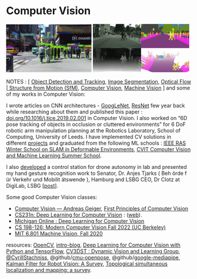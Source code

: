 # Computer Vision

<img src="./img/obj.gif" width=46%> <img src="./img/seg.gif" width=52%>

NOTES : [ [Object Detection and Tracking](./objdetect.MD), [Image Segmentation](./imgseg.MD), [Optical Flow | Structure from Motion (SfM)](./opticalflow2.MD), [Computer Vision](./cvv.MD), [Machine Vision](./mv.MD) ] and some of my works in Computer Vision:

I wrote articles on CNN architectures - [GoogLeNet](https://github.com/florist-notes/CNN-GoogLeNet), [ResNet](https://github.com/florist-notes/CNN-ResNet) few year back while researching about them and published this paper : [doi.org/10.1016/j.tice.2019.02.001](https://www.sciencedirect.com/science/article/abs/pii/S0040816618304397) in Computer Vision. I also worked on “6D pose tracking of objects in occlusion or cluttered environments” for 6 DoF robotic arm manipulation
planning at the Robotics Laboratory, School of Computing, University of Leeds. I have implemented CV solutions in different [projects](https://twitter.com/florist_notes/status/1660011459563200520) and graduated from the following ML schools : [IEEE RAS Winter School on SLAM in Deformable Environments](https://bit.ly/3DNAsOr), [CVIT Computer Vision and Machine Learning Summer School](https://bit.ly/3oXfmGT). 

I also [developed](https://twitter.com/florist_notes/status/1640584066608123905) a control station for drone autonomy in lab and presented my hand gesture recognition work to Senator, Dr. Anjes Tjarks ( Beh ̈orde f ̈ur Verkehr und Mobilit ̈atswende ), Hamburg and LSBG CEO, Dr Clotz at DigiLab, LSBG [[post](https://twitter.com/florist_notes/status/1633093993146753027)].


Some good Computer Vision classes:
+ [Computer Vision — Andreas Geiger](https://www.youtube.com/playlist?list=PL05umP7R6ij35L2MHGzis8AEHz7mg381_),  [First Principles of Computer Vision](https://www.youtube.com/@firstprinciplesofcomputerv3258/playlists)
+ [CS231n: Deep Learning for Computer Vision](https://www.youtube.com/playlist?list=PLf7L7Kg8_FNxHATtLwDceyh72QQL9pvpQ) : ([web](http://cs231n.stanford.edu/)).
+ [Michigan Online : Deep Learning for Computer Vision](https://www.youtube.com/playlist?list=PL5-TkQAfAZFbzxjBHtzdVCWE0Zbhomg7r)
+ [CS 198-126: Modern Computer Vision Fall 2022 (UC Berkeley)](https://www.youtube.com/playlist?list=PLzWRmD0Vi2KVsrCqA4VnztE4t71KnTnP5)
+ [MIT 6.801 Machine Vision, Fall 2020](https://www.youtube.com/playlist?list=PLUl4u3cNGP63pfpS1gV5P9tDxxL_e4W8O)


resources: [OpenCV](https://opencv.org/), [intro-blog](https://towardsdatascience.com/everything-you-ever-wanted-to-know-about-computer-vision-heres-a-look-why-it-s-so-awesome-e8a58dfb641e), [Deep Learning for Computer Vision with Python and TensorFlow](https://www.youtube.com/watch?v=IA3WxTTPXqQ&t=82234s), [CV3DST : Dynamic Vision and Learning Group](https://www.youtube.com/@dynamicvisionandlearninggr1022/playlists), [@CyrillStachniss](https://www.youtube.com/@CyrillStachniss/playlists), @github/[cmu-openpose](https://github.com/CMU-Perceptual-Computing-Lab/openpose), @github/[google-mediapipe](https://github.com/google/mediapipe), [Kalman Filter for Robot Vision: A Survey](https://ieeexplore.ieee.org/document/5985520), [Topological simultaneous localization and mapping: a survey](https://www.cambridge.org/core/journals/robotica/article/abs/topological-simultaneous-localization-and-mapping-a-survey/A80CFC9160AF0AC2098D2ABA8119146D).